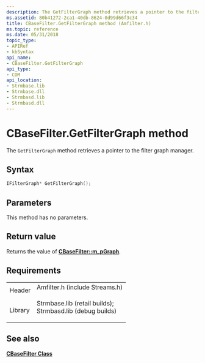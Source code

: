 ```yaml
---
description: The GetFilterGraph method retrieves a pointer to the filter graph manager.
ms.assetid: 80b41272-2ca1-40db-8624-0d99d66f3c34
title: CBaseFilter.GetFilterGraph method (Amfilter.h)
ms.topic: reference
ms.date: 05/31/2018
topic_type: 
- APIRef
- kbSyntax
api_name: 
- CBaseFilter.GetFilterGraph
api_type: 
- COM
api_location: 
- Strmbase.lib
- Strmbase.dll
- Strmbasd.lib
- Strmbasd.dll
---
```


# CBaseFilter.GetFilterGraph method

The `GetFilterGraph` method retrieves a pointer to the filter graph manager.

## Syntax


```C++
IFilterGraph* GetFilterGraph();
```



## Parameters

This method has no parameters.

## Return value

Returns the value of [**CBaseFilter::m\_pGraph**](cbasefilter-m-pgraph.md).

## Requirements



|                    |                                                                                                                                                                                            |
|--------------------|--------------------------------------------------------------------------------------------------------------------------------------------------------------------------------------------|
| Header<br/>  | <dl> <dt>Amfilter.h (include Streams.h)</dt> </dl>                                                                                  |
| Library<br/> | <dl> <dt>Strmbase.lib (retail builds); </dt> <dt>Strmbasd.lib (debug builds)</dt> </dl> |



## See also

<dl> <dt>

[**CBaseFilter Class**](cbasefilter.md)
</dt> </dl>

 

 




